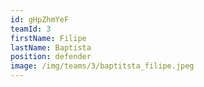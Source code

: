 ```yaml
---
id: gHpZhmYeF
teamId: 3
firstName: Filipe
lastName: Baptista
position: defender
image: /img/teams/3/baptitsta_filipe.jpeg
---
```

